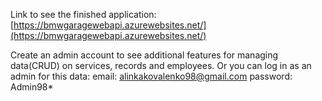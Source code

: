 Link to see the finished application:
[https://bmwgaragewebapi.azurewebsites.net/](https://bmwgaragewebapi.azurewebsites.net/)

Create an admin account to see additional features for managing data(CRUD) on services, records and employees.
Or you can log in as an admin for this data: 
email: alinkakovalenko98@gmail.com
password: Admin98*
